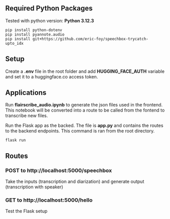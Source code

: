 ## Required Python Packages
Tested with python version: **Python 3.12.3**
```
pip install python-dotenv
pip install pyannote.audio
pip install git+https://github.com/eric-foy/speechbox-trycatch-upto_idx
```


## Setup
Create a **.env** file in the root folder and add **HUGGING_FACE_AUTH** variable and set it to a huggingface.co access token.


## Applications
Run **flairscribe_audio.ipynb** to generate the json files used in the frontend. This notebook will be converted into a route to be called from the fontend to transcribe new files.

Run the Flask app as the backed. The file is **app.py** and contains the routes to the backend endpoints. This command is ran from the root directory.
```
flask run
```


## Routes
### **POST** to http://localhost:5000/speechbox
Take the inputs (transcription and diarization) and generate output (transcription with speaker)

### **GET** to http://localhost:5000/hello
Test the Flask setup

